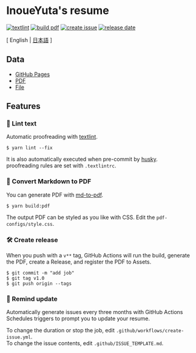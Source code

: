 # InoueYuta's resume


[![textlint](https://img.shields.io/github/actions/workflow/status/iyuta1124/resume/lint-text.yml?label=textlint&logo=github&color=yellow)](https://github.com/iyuta1124/resume/actions?query=workflow%3A%22lint+text%22)
[![build pdf](https://img.shields.io/github/actions/workflow/status/iyuta1124/resume/build-pdf.yml?label=build%20pdf&logo=github)](https://github.com/iyuta1124/resume/actions?query=workflow%3A%22build+pdf%22)
[![create issue](https://img.shields.io/github/actions/workflow/status/iyuta1124/resume/create-issue.yml?label=create%20issue&logo=github&color=orange)](https://github.com/iyuta1124/resume/actions?query=workflow%3A%22create+issue%22)
[![release date](https://img.shields.io/github/release-date/iyuta1124/resume?color=blue&logo=github)](https://github.com/iyuta1124/resume/releases)

[ English | [日本語](https://github.com/iyuta1124/resume/blob/master/README.ja.md) ]

## Data

- [GitHub Pages](https://iyuta1124.github.io/resume/)
- [PDF](https://github.com/iyuta1124/resume/releases)
- [File](https://github.com/iyuta1124/resume/blob/master/docs/index.md)  
## Features

### 💅 Lint text

Automatic proofreading with [textlint](https://github.com/textlint/textlint).

```
$ yarn lint --fix
```
It is also automatically executed when pre-commit by [husky](https://github.com/typicode/husky).  
proofreading rules are set with `.textlintrc`.



### 📝 Convert Markdown to PDF

You can generate PDF with [md-to-pdf](https://www.npmjs.com/package/md-to-pdf).


```
$ yarn build:pdf
```

The output PDF can be styled as you like with CSS. Edit the `pdf-configs/style.css`.  

### 🛠 Create release

When you push with a `v**` tag, GitHub Actions will run the build, generate the PDF, create a Release, and register the PDF to Assets.

```
$ git commit -m "add job"
$ git tag v1.0
$ git push origin --tags
```

### 📆 Remind update

Automatically generate issues every three months with GitHub Actions Schedules triggers to prompt you to update your resume.

To change the duration or stop the job, edit `.github/workflows/create-issue.yml`.  
To change the issue contents, edit `.github/ISSUE_TEMPLATE.md`.
